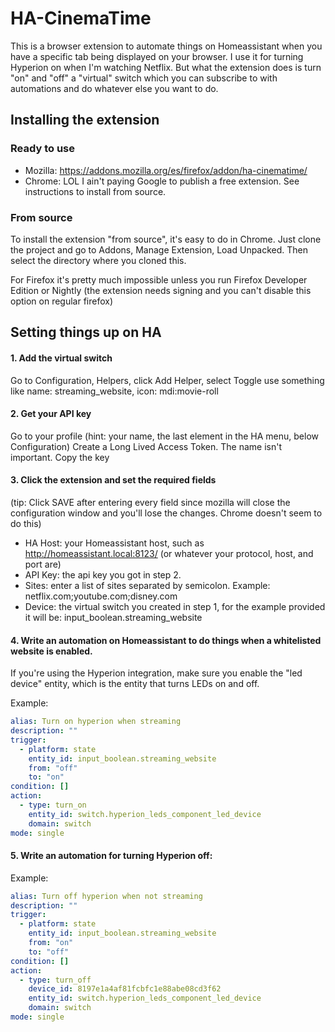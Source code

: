 # HA-CinemaTime

This is a browser extension to automate things on Homeassistant when you have a specific tab being displayed on your browser. I use it for turning Hyperion on when I'm watching Netflix. But what the extension does is turn "on" and "off" a "virtual" switch which you can subscribe to with automations and do whatever else you want to do.

## Installing the extension

### Ready to use

- Mozilla: https://addons.mozilla.org/es/firefox/addon/ha-cinematime/
- Chrome: LOL I ain't paying Google to publish a free extension. See instructions to install from source.

### From source

To install the extension "from source", it's easy to do in Chrome. Just clone the project and go to Addons, Manage Extension, Load Unpacked. Then select the directory where you cloned this.

For Firefox it's pretty much impossible unless you run Firefox Developer Edition or Nightly (the extension needs signing and you can't disable this option on regular firefox)

## Setting things up on HA

#### 1. Add the virtual switch

Go to Configuration, Helpers, click Add Helper, select Toggle
use something like name: streaming_website, icon: mdi:movie-roll

#### 2. Get your API key

Go to your profile (hint: your name, the last element in the HA menu, below Configuration)
Create a Long Lived Access Token. The name isn't important. Copy the key

#### 3. Click the extension and set the required fields

(tip: Click SAVE after entering every field since mozilla will close the configuration window and you'll lose the changes. Chrome doesn't seem to do this)

- HA Host: your Homeassistant host, such as http://homeassistant.local:8123/ (or whatever your protocol, host, and port are)
- API Key: the api key you got in step 2.
- Sites: enter a list of sites separated by semicolon. Example: netflix.com;youtube.com;disney.com
- Device: the virtual switch you created in step 1, for the example provided it will be: input_boolean.streaming_website

#### 4. Write an automation on Homeassistant to do things when a whitelisted website is enabled.

If you're using the Hyperion integration, make sure you enable the "led device" entity, which is the entity that turns LEDs on and off.

Example:

```yaml
alias: Turn on hyperion when streaming
description: ""
trigger:
  - platform: state
    entity_id: input_boolean.streaming_website
    from: "off"
    to: "on"
condition: []
action:
  - type: turn_on
    entity_id: switch.hyperion_leds_component_led_device
    domain: switch
mode: single
```

#### 5. Write an automation for turning Hyperion off:

Example:

```yaml
alias: Turn off hyperion when not streaming
description: ""
trigger:
  - platform: state
    entity_id: input_boolean.streaming_website
    from: "on"
    to: "off"
condition: []
action:
  - type: turn_off
    device_id: 8197e1a4af81fcbfc1e88abe08cd3f62
    entity_id: switch.hyperion_leds_component_led_device
    domain: switch
mode: single
```
